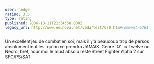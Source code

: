 ```yaml
---
user: hedge
rating: 3.5
type: rating
published: 2006-10-11T22:34:58.000Z
legacy_url: http://www.emunova.net/veda/test/670.htm#comment-6361
---
```

Un excellent jeu de combat en soi, mais il y'a beaucoup trop de persos absolument inutiles, qu'on ne prendra JAMAIS. Genre 'Q' ou Twelve ou Necro, bref, pour moi le must absolu reste Street Fighter Alpha 2 sur SFC/PS/SAT